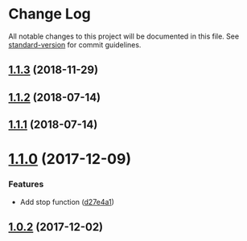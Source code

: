 # Change Log

All notable changes to this project will be documented in this file. See [standard-version](https://github.com/conventional-changelog/standard-version) for commit guidelines.

<a name="1.1.3"></a>
## [1.1.3](https://github.com/matsp/koa-autowire/compare/v1.1.2...v1.1.3) (2018-11-29)



<a name="1.1.2"></a>
## [1.1.2](https://github.com/matsp/koa-autowire/compare/v1.1.1...v1.1.2) (2018-07-14)



<a name="1.1.1"></a>
## [1.1.1](https://github.com/matsp/koa-autowire/compare/v1.1.0...v1.1.1) (2018-07-14)



<a name="1.1.0"></a>
# [1.1.0](https://github.com/matsp/koa-autowire/compare/v1.0.2...v1.1.0) (2017-12-09)


### Features

* Add stop function ([d27e4a1](https://github.com/matsp/koa-autowire/commit/d27e4a1))



<a name="1.0.2"></a>
## [1.0.2](https://github.com/matsp/koa-autowire/compare/v1.0.1...v1.0.2) (2017-12-02)
